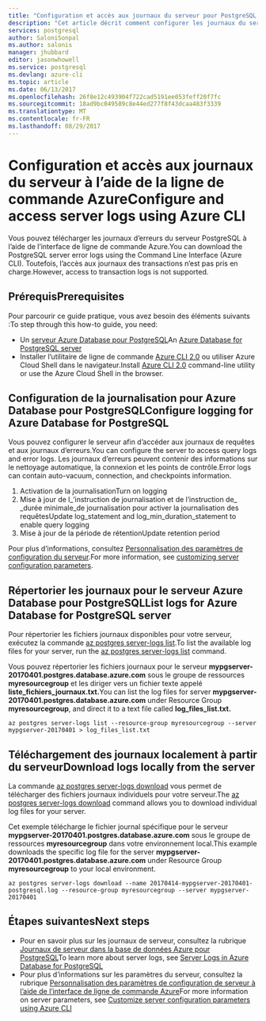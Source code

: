```yaml
---
title: "Configuration et accès aux journaux du serveur pour PostgreSQL à l’aide de la ligne de commande Azure | Microsoft Docs"
description: "Cet article décrit comment configurer les journaux du serveur dans Azure Database pour PostgreSQL à l’aide de l’interface de ligne de commande Azure, et comment y accéder."
services: postgresql
author: SaloniSonpal
ms.author: salonis
manager: jhubbard
editor: jasonwhowell
ms.service: postgresql
ms.devlang: azure-cli
ms.topic: article
ms.date: 06/13/2017
ms.openlocfilehash: 26f8e12c493904f722cad5191ee053feff20f7fc
ms.sourcegitcommit: 18ad9bc049589c8e44ed277f8f43dcaa483f3339
ms.translationtype: MT
ms.contentlocale: fr-FR
ms.lasthandoff: 08/29/2017
---
```

# <a name="configure-and-access-server-logs-using-azure-cli"></a><span data-ttu-id="79bd9-103">Configuration et accès aux journaux du serveur à l’aide de la ligne de commande Azure</span><span class="sxs-lookup"><span data-stu-id="79bd9-103">Configure and access server logs using Azure CLI</span></span>
<span data-ttu-id="79bd9-104">Vous pouvez télécharger les journaux d’erreurs du serveur PostgreSQL à l’aide de l’interface de ligne de commande Azure.</span><span class="sxs-lookup"><span data-stu-id="79bd9-104">You can download the PostgreSQL server error logs using the Command Line Interface (Azure CLI).</span></span> <span data-ttu-id="79bd9-105">Toutefois, l’accès aux journaux des transactions n’est pas pris en charge.</span><span class="sxs-lookup"><span data-stu-id="79bd9-105">However, access to transaction logs is not supported.</span></span> 

## <a name="prerequisites"></a><span data-ttu-id="79bd9-106">Prérequis</span><span class="sxs-lookup"><span data-stu-id="79bd9-106">Prerequisites</span></span>
<span data-ttu-id="79bd9-107">Pour parcourir ce guide pratique, vous avez besoin des éléments suivants :</span><span class="sxs-lookup"><span data-stu-id="79bd9-107">To step through this how-to guide, you need:</span></span>
- <span data-ttu-id="79bd9-108">Un [serveur Azure Database pour PostgreSQL](quickstart-create-server-database-azure-cli.md)</span><span class="sxs-lookup"><span data-stu-id="79bd9-108">An [Azure Database for PostgreSQL server](quickstart-create-server-database-azure-cli.md)</span></span>
- <span data-ttu-id="79bd9-109">Installer l’utilitaire de ligne de commande [Azure CLI 2.0](/cli/azure/install-azure-cli) ou utiliser Azure Cloud Shell dans le navigateur.</span><span class="sxs-lookup"><span data-stu-id="79bd9-109">Install [Azure CLI 2.0](/cli/azure/install-azure-cli) command-line utility or use the Azure Cloud Shell in the browser.</span></span>

## <a name="configure-logging-for-azure-database-for-postgresql"></a><span data-ttu-id="79bd9-110">Configuration de la journalisation pour Azure Database pour PostgreSQL</span><span class="sxs-lookup"><span data-stu-id="79bd9-110">Configure logging for Azure Database for PostgreSQL</span></span>
<span data-ttu-id="79bd9-111">Vous pouvez configurer le serveur afin d’accéder aux journaux de requêtes et aux journaux d’erreurs.</span><span class="sxs-lookup"><span data-stu-id="79bd9-111">You can configure the server to access query logs and error logs.</span></span> <span data-ttu-id="79bd9-112">Les journaux d’erreurs peuvent contenir des informations sur le nettoyage automatique, la connexion et les points de contrôle.</span><span class="sxs-lookup"><span data-stu-id="79bd9-112">Error logs can contain auto-vacuum, connection, and checkpoints information.</span></span>
1. <span data-ttu-id="79bd9-113">Activation de la journalisation</span><span class="sxs-lookup"><span data-stu-id="79bd9-113">Turn on logging</span></span>
2. <span data-ttu-id="79bd9-114">Mise à jour de l\_’instruction de journalisation et de l’instruction de\_ \_durée minimale\_de journalisation pour activer la journalisation des requêtes</span><span class="sxs-lookup"><span data-stu-id="79bd9-114">Update log\_statement and log\_min\_duration\_statement to enable query logging</span></span>
3. <span data-ttu-id="79bd9-115">Mise à jour de la période de rétention</span><span class="sxs-lookup"><span data-stu-id="79bd9-115">Update retention period</span></span>

<span data-ttu-id="79bd9-116">Pour plus d’informations, consultez [Personnalisation des paramètres de configuration du serveur](howto-configure-server-parameters-using-cli.md).</span><span class="sxs-lookup"><span data-stu-id="79bd9-116">For more information, see [customizing server configuration parameters](howto-configure-server-parameters-using-cli.md).</span></span>

## <a name="list-logs-for-azure-database-for-postgresql-server"></a><span data-ttu-id="79bd9-117">Répertorier les journaux pour le serveur Azure Database pour PostgreSQL</span><span class="sxs-lookup"><span data-stu-id="79bd9-117">List logs for Azure Database for PostgreSQL server</span></span>
<span data-ttu-id="79bd9-118">Pour répertorier les fichiers journaux disponibles pour votre serveur, exécutez la commande [az postgres server-logs list](/cli/azure/postgres/server-logs#list).</span><span class="sxs-lookup"><span data-stu-id="79bd9-118">To list the available log files for your server, run the [az postgres server-logs list](/cli/azure/postgres/server-logs#list) command.</span></span>

<span data-ttu-id="79bd9-119">Vous pouvez répertorier les fichiers journaux pour le serveur **mypgserver-20170401.postgres.database.azure.com** sous le groupe de ressources **myresourcegroup** et les diriger vers un fichier texte appelé **liste\_fichiers\_journaux.txt.**</span><span class="sxs-lookup"><span data-stu-id="79bd9-119">You can list the log files for server **mypgserver-20170401.postgres.database.azure.com** under Resource Group **myresourcegroup**, and direct it to a text file called **log\_files\_list.txt.**</span></span>
```azurecli-interactive
az postgres server-logs list --resource-group myresourcegroup --server mypgserver-20170401 > log_files_list.txt
```
## <a name="download-logs-locally-from-the-server"></a><span data-ttu-id="79bd9-120">Téléchargement des journaux localement à partir du serveur</span><span class="sxs-lookup"><span data-stu-id="79bd9-120">Download logs locally from the server</span></span>
<span data-ttu-id="79bd9-121">La commande [az postgres server-logs download](/cli/azure/postgres/server-logs#download) vous permet de télécharger des fichiers journaux individuels pour votre serveur.</span><span class="sxs-lookup"><span data-stu-id="79bd9-121">The [az postgres server-logs download](/cli/azure/postgres/server-logs#download) command allows you to download individual log files for your server.</span></span> 

<span data-ttu-id="79bd9-122">Cet exemple télécharge le fichier journal spécifique pour le serveur **mypgserver-20170401.postgres.database.azure.com** sous le groupe de ressources **myresourcegroup** dans votre environnement local.</span><span class="sxs-lookup"><span data-stu-id="79bd9-122">This example downloads the specific log file for the server **mypgserver-20170401.postgres.database.azure.com** under Resource Group **myresourcegroup** to your local environment.</span></span>
```azurecli-interactive
az postgres server-logs download --name 20170414-mypgserver-20170401-postgresql.log --resource-group myresourcegroup --server mypgserver-20170401
```
## <a name="next-steps"></a><span data-ttu-id="79bd9-123">Étapes suivantes</span><span class="sxs-lookup"><span data-stu-id="79bd9-123">Next steps</span></span>
- <span data-ttu-id="79bd9-124">Pour en savoir plus sur les journaux de serveur, consultez la rubrique [Journaux de serveur dans la base de données Azure pour PostgreSQL](concepts-server-logs.md)</span><span class="sxs-lookup"><span data-stu-id="79bd9-124">To learn more about server logs, see [Server Logs in Azure Database for PostgreSQL](concepts-server-logs.md)</span></span>
- <span data-ttu-id="79bd9-125">Pour plus d’informations sur les paramètres du serveur, consultez la rubrique [Personnalisation des paramètres de configuration de serveur à l’aide de l’interface de ligne de commande Azure](howto-configure-server-parameters-using-cli.md)</span><span class="sxs-lookup"><span data-stu-id="79bd9-125">For more information on server parameters, see [Customize server configuration parameters using Azure CLI](howto-configure-server-parameters-using-cli.md)</span></span>
